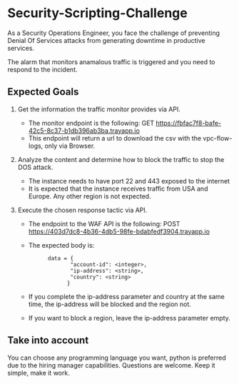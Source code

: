 # Security-Scripting-Challenge

As a Security Operations Engineer, you face the challenge of preventing Denial Of Services attacks from generating downtime in productive services. 

The alarm that monitors anamalous traffic is triggered and you need to respond to the incident. 


## Expected Goals

1. Get the information the traffic monitor provides via API.
   - The monitor endpoint is the following: GET https://fbfac7f8-bafe-42c5-8c37-b1db396ab3ba.trayapp.io 
   - This endpoint will return a url to download the csv with the vpc-flow-logs, only via Browser.

3. Analyze the content and determine how to block the traffic to stop the DOS attack.
   - The instance needs to have port 22 and 443 exposed to the internet
   - It is expected that the instance receives traffic from USA and Europe. Any other region is not expected.  
  
4. Execute the chosen response tactic via API.
   - The endpoint to the WAF API is the following: POST https://403d7dc8-4b36-4db5-98fe-bdabfedf3904.trayapp.io
   - The expected body is:
     
      ```
            data = {
                   "account-id": <integer>,
                   "ip-address": <string>,
                   "country": <string>
                  }
       ```
   
   - If you complete the ip-address parameter and country at the same time, the ip-address will be blocked and the region not. 
   - If you want to block a region, leave the ip-address parameter empty.

## Take into account
You can choose any programming language you want, python is preferred due to the hiring manager capabilities. 
Questions are welcome. 
Keep it simple, make it work. 


